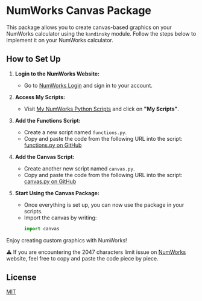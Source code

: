 # NumWorks Canvas Package

This package allows you to create canvas-based graphics on your NumWorks calculator using the `kandinsky` module. Follow the steps below to implement it on your NumWorks calculator.

## How to Set Up

1. **Login to the NumWorks Website:**
   - Go to [NumWorks Login](https://www.numworks.com) and sign in to your account.

2. **Access My Scripts:**
   - Visit [My NumWorks Python Scripts](https://my.numworks.com/python/) and click on **"My Scripts"**.

3. **Add the Functions Script:**
   - Create a new script named `functions.py`.
   - Copy and paste the code from the following URL into the script:  
     [functions.py on GitHub](https://github.com/striatp/NumWorksCanvas/blob/main/canvas/functions.py)

4. **Add the Canvas Script:**
   - Create another new script named `canvas.py`.
   - Copy and paste the code from the following URL into the script:  
     [canvas.py on GitHub](https://github.com/striatp/NumWorksCanvas/blob/main/canvas/canvas.py)

5. **Start Using the Canvas Package:**
   - Once everything is set up, you can now use the package in your scripts.
   - Import the canvas by writing:  
     ```python
     import canvas
     ```

Enjoy creating custom graphics with NumWorks!

⚠️ If you are encountering the 2047 characters limit issue on [NumWorks](https://my.numworks.com/python/) website, feel free to copy and paste the code piece by piece.

## License
[MIT](LICENSE)
